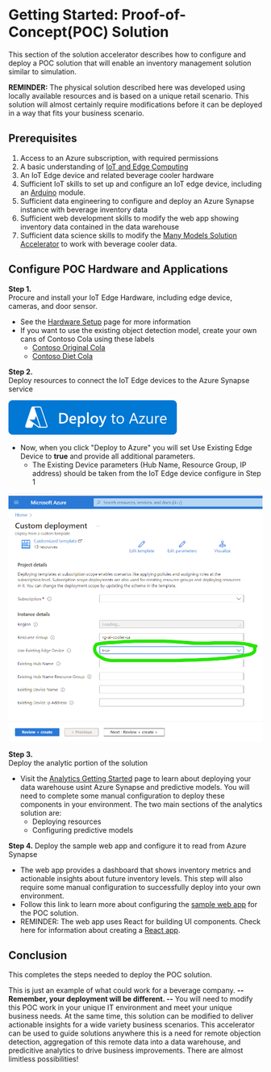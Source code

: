 # Getting Started: Proof-of-Concept(POC) Solution

This section of the solution accelerator describes how to configure and deploy a POC solution that will enable an inventory management solution
similar to simulation.  

**REMINDER:** The physical solution described here was developed using locally available resources and is based on a unique retail scenario.
This solution will almost certainly require modifications before it can be deployed in a way that fits your business scenario. 

## Prerequisites 
1. Access to an Azure subscription, with required permissions
1. A basic understanding of [IoT and Edge Computing](https://azure.microsoft.com/en-us/services/iot-edge/#iotedge-overview)
1. An IoT Edge device and related beverage cooler hardware
1. Sufficient IoT skills to set up and configure an IoT edge device, including an [Arduino](https://www.arduino.cc/) module. 
1. Sufficient data engineering to configure and deploy an Azure Synapse instance with beverage inventory data
1. Sufficient web development skills to modify the web app showing inventory data contained in the data warehouse
1. Sufficient data science skills to modify the [Many Models Solution Accelerator](https://github.com/microsoft/solution-accelerator-many-models)
to work with beverage cooler data. 


## Configure POC Hardware and Applications
**Step 1.**  
Procure and install your IoT Edge Hardware, including edge device, cameras, and door sensor. 
- See the [Hardware Setup](hardware_setup.md) page for more information
- If you want to use the existing object detection model, create your own cans of Contoso Cola using these labels
    - [Contoso Original Cola](../documents/media/can_labels)
    - [Contoso Diet Cola](../documents/media/can_labels)


**Step 2.**  
Deploy resources to connect the IoT Edge devices to the Azure Synapse service

[![Deploy to Azure](https://raw.githubusercontent.com/Azure/azure-quickstart-templates/master/1-CONTRIBUTION-GUIDE/images/deploytoazure.svg?sanitize=true)](https://portal.azure.com/#create/Microsoft.Template/uri/https%3A%2F%2Fconnectedcoolersa.blob.core.windows.net%2Farm-template%2Fstart.deploy.json%3Fsv%3D2020-04-08%26st%3D2022-03-18T17%253A55%253A42Z%26se%3D2022-04-30T17%253A55%253A00Z%26sr%3Dc%26sp%3Drl%26sig%3DLZSOJ1A0uibh5rae0WLeiME674q5MNAxtPCeqFZm19A%253D)

- Now, when you click "Deploy to Azure" you will set Use Existing Edge Device to **true** and provide all additional parameters. 
    - The Existing Device parameters (Hub Name, Resource Group, IP address) should be taken from the IoT Edge device configure in Step 1 

![DeployPOC](../documents/media/pocMedia/Resource_Deployment_existingTrue.png)

**Step 3.**  
Deploy the analytic portion of the solution 
- Visit the [Analytics Getting Started](../analytics/docs/getting_started_analytics.md) page to learn about deploying your data warehouse usint Azure Synapse and predictive models. 
You will need to complete some manual configuration to deploy these components in your environment. 
The two main sections of the analytics solution are:
    - Deploying resources
    - Configuring predictive models 

**Step 4.**
Deploy the sample web app and configure it to read from Azure Synapse
- The web app provides a dashboard that shows inventory metrics and actionable insights about future inventory levels. This step will also require some manual configuration to successfully deploy into your own environment. 
- Follow this link to learn more about configuring the [sample web app](./webAppPoc_README.md) for the POC solution. 
- REMINDER: The web app uses React for building UI components. Check here for information about creating a [React app](../frontend/cooler-app/README.md).



## Conclusion 

This completes the steps needed to deploy the POC solution. 

This is just an example of what could work for a beverage company. 
**-- Remember, your deployment will be different. --**
You will need to modify this POC work in your unique IT environment and meet your unique business needs. At the same time, this solution can be modified to deliver actionable insights for a wide variety business scenarios.
This accelerator can be used to guide solutions anywhere this is a need for remote objection detection, aggregation of this remote data into a data warehouse, and predicitive analytics to drive business improvements.
There are almost limitless possibilities!



